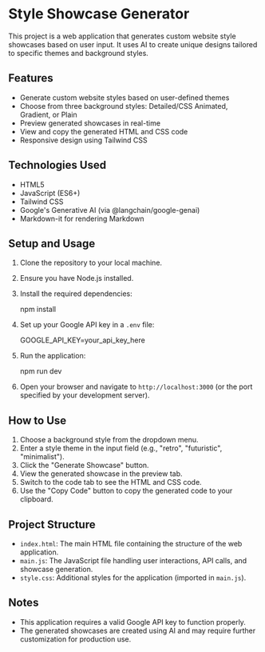 
# Style Showcase Generator

This project is a web application that generates custom website style showcases based on user input. It uses AI to create unique designs tailored to specific themes and background styles.

## Features

- Generate custom website styles based on user-defined themes
- Choose from three background styles: Detailed/CSS Animated, Gradient, or Plain
- Preview generated showcases in real-time
- View and copy the generated HTML and CSS code
- Responsive design using Tailwind CSS

## Technologies Used

- HTML5
- JavaScript (ES6+)
- Tailwind CSS
- Google's Generative AI (via @langchain/google-genai)
- Markdown-it for rendering Markdown

## Setup and Usage

1. Clone the repository to your local machine.
2. Ensure you have Node.js installed.
3. Install the required dependencies:
   
   npm install
   
4. Set up your Google API key in a `.env` file:
   
   GOOGLE_API_KEY=your_api_key_here
   
5. Run the application:
   
   npm run dev
   
6. Open your browser and navigate to `http://localhost:3000` (or the port specified by your development server).

## How to Use

1. Choose a background style from the dropdown menu.
2. Enter a style theme in the input field (e.g., "retro", "futuristic", "minimalist").
3. Click the "Generate Showcase" button.
4. View the generated showcase in the preview tab.
5. Switch to the code tab to see the HTML and CSS code.
6. Use the "Copy Code" button to copy the generated code to your clipboard.

## Project Structure

- `index.html`: The main HTML file containing the structure of the web application.
- `main.js`: The JavaScript file handling user interactions, API calls, and showcase generation.
- `style.css`: Additional styles for the application (imported in `main.js`).

## Notes

- This application requires a valid Google API key to function properly.
- The generated showcases are created using AI and may require further customization for production use.
